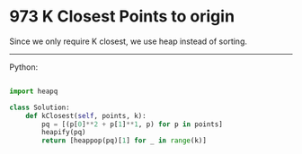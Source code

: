# 973 K Closest Points to origin

Since we only require K closest, we use heap instead of sorting.

---

Python:

```python

import heapq

class Solution:
    def kClosest(self, points, k):
        pq = [(p[0]**2 + p[1]**1, p) for p in points]
        heapify(pq)
        return [heappop(pq)[1] for _ in range(k)]
```
